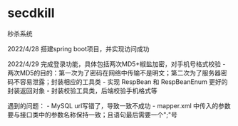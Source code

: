 # secdkill
秒杀系统

2022/4/28
搭建spring boot项目，并实现访问成功


2022/4/29
完成登录功能，具体包括两次MD5+椒盐加密，对手机号格式校验
    - 两次MD5的目的：第一次为了密码在网络中传输不是明文；第二次为了服务器密码不容易泄露；封装相应的工具类
    - 实现 RespBean 和 RespBeanEnum 更好的封装返回对象
    - 封装校验工具类，后端校验手机格式等

遇到的问题：
    - MySQL url写错了，导致一致不成功
    - mapper.xml 中传入的参数要与接口类中的参数名称保持一致；且语句最后需要一个";"号
